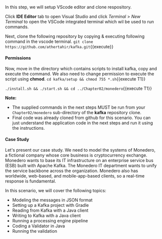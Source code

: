 In this step, we will setup VScode editor and clone respository.

Click **IDE Editor** tab to open Visual Studio and click _Terminal_ > _New Terminal_ to open the VSCode integrated terminal which wil be used to run commands.

Next, clone the following repository by copying & executing following command in the vscode terminal.
`git clone https://github.com/athertahir/kafka.git`{{execute}}

#### Permissions
Now, move in the directory which contains scripts to install kafka, copy and execute the command. We also need to change permission to execute the script using **chmod**.
`cd kafka/setup && chmod 755 *.sh`{{execute T1}} 

`./install.sh && ./start.sh && cd ../Chapter02/monedero`{{execute T1}} 

**Note:**
- The supplied commands in the next steps MUST be run from your `Chapter02/monedero` sub-directory of the **kafka** repository clone.
- Final code was already cloned from github for this scenario. You can just understand the application code in the next steps and run it using the instructions.

#### Case Study
Let's present our case study. We need to model the systems of Monedero, a fictional company whose core business is cryptocurrency exchange. Monedero wants to base its IT infrastructure on an enterprise service bus (ESB) built with Apache Kafka. The Monedero IT department wants to unify the service backbone across the organization. Monedero also has worldwide, web-based, and mobile-app-based clients, so a real-time response is fundamental.

In this scenario, we will cover the following topics:

- Modeling the messages in JSON format
- Setting up a Kafka project with Gradle
- Reading from Kafka with a Java client
- Writing to Kafka with a Java client
- Running a processing engine pipeline
- Coding a Validator in Java
- Running the validation